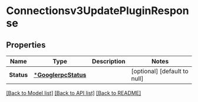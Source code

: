 # Connectionsv3UpdatePluginResponse

## Properties
Name | Type | Description | Notes
------------ | ------------- | ------------- | -------------
**Status** | [***GooglerpcStatus**](googlerpcStatus.md) |  | [optional] [default to null]

[[Back to Model list]](../README.md#documentation-for-models) [[Back to API list]](../README.md#documentation-for-api-endpoints) [[Back to README]](../README.md)

